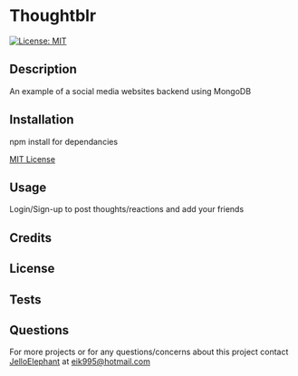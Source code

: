 # Thoughtblr
[![License: MIT](https://img.shields.io/badge/License-MIT-yellow.svg)](https://opensource.org/licenses/MIT)
## Description
An example of a social media websites backend using MongoDB


## Installation
npm install for dependancies

[MIT License](https://choosealicense.com/licenses/mit/)

## Usage
Login/Sign-up to post thoughts/reactions and add your friends

## Credits


## License


## Tests


## Questions
For more projects or for any questions/concerns about this project contact [JelloElephant](https://github.com/JelloElephant) at [eik995@hotmail.com](eik995@hotmail.com)

